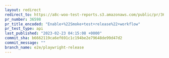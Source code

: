 ```yaml
---
layout: redirect
redirect_to: https://a8c-woo-test-reports.s3.amazonaws.com/public/pr/36598/api/index.html
pr_number: 36598
pr_title_encoded: "Enable+%22Smoke+test+release%22+workflow"
pr_test_type: api
last_published: "2023-02-23 04:15:08 +0000"
commit_sha: b6662119ca6ef691c1c194be2e79648de99d47d2
commit_message: ""
branch_name: e2e/playwright-release
---
```

